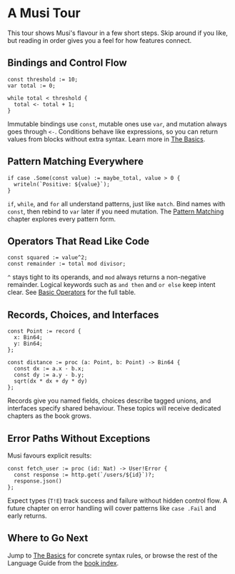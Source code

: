 # A Musi Tour

This tour shows Musi's flavour in a few short steps. Skip around if you like, but reading in order gives you a feel for how features connect.

## Bindings and Control Flow

```musi
const threshold := 10;
var total := 0;

while total < threshold {
  total <- total + 1;
}
```

Immutable bindings use `const`, mutable ones use `var`, and mutation always goes through `<-`. Conditions behave like expressions, so you can return values from blocks without extra syntax. Learn more in [The Basics](the-basics.md).

## Pattern Matching Everywhere

```musi
if case .Some(const value) := maybe_total, value > 0 {
  writeln(`Positive: ${value}`);
}
```

`if`, `while`, and `for` all understand patterns, just like `match`. Bind names with `const`, then rebind to `var` later if you need mutation. The [Pattern Matching](pattern-matching.md) chapter explores every pattern form.

## Operators That Read Like Code

```musi
const squared := value^2;
const remainder := total mod divisor;
```

`^` stays tight to its operands, and `mod` always returns a non-negative remainder. Logical keywords such as `and then` and `or else` keep intent clear. See [Basic Operators](basic-operators.md) for the full table.

## Records, Choices, and Interfaces

```musi
const Point := record {
  x: Bin64;
  y: Bin64;
};

const distance := proc (a: Point, b: Point) -> Bin64 {
  const dx := a.x - b.x;
  const dy := a.y - b.y;
  sqrt(dx * dx + dy * dy)
};
```

Records give you named fields, choices describe tagged unions, and interfaces specify shared behaviour. These topics will receive dedicated chapters as the book grows.

## Error Paths Without Exceptions

Musi favours explicit results:

```musi
const fetch_user := proc (id: Nat) -> User!Error {
  const response := http.get(`/users/${id}`)?;
  response.json()
};
```

Expect types (`T!E`) track success and failure without hidden control flow. A future chapter on error handling will cover patterns like `case .Fail` and early returns.

## Where to Go Next

Jump to [The Basics](the-basics.md) for concrete syntax rules, or browse the rest of the Language Guide from the [book index](../README.md).
